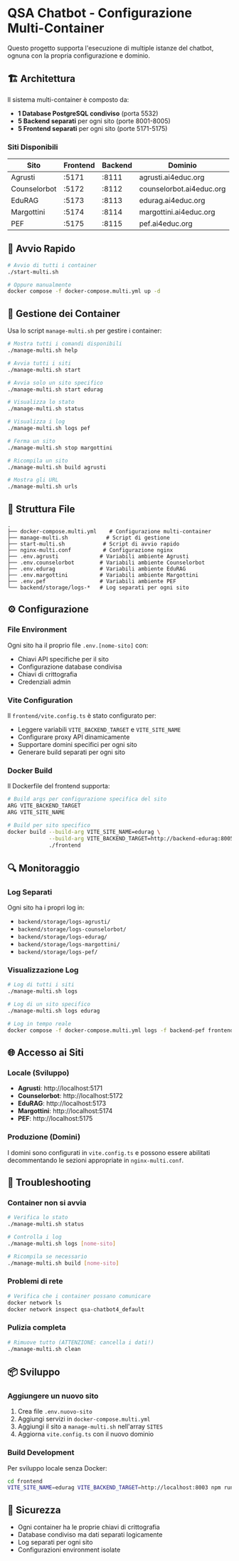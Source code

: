 # QSA Chatbot - Configurazione Multi-Container

Questo progetto supporta l'esecuzione di multiple istanze del chatbot, ognuna con la propria configurazione e dominio.

## 🏗️ Architettura

Il sistema multi-container è composto da:

- **1 Database PostgreSQL condiviso** (porta 5532)
- **5 Backend separati** per ogni sito (porte 8001-8005)
- **5 Frontend separati** per ogni sito (porte 5171-5175)

### Siti Disponibili

| Sito | Frontend | Backend | Dominio |
|------|----------|---------|---------|
| Agrusti | :5171 | :8111 | agrusti.ai4educ.org |
| Counselorbot | :5172 | :8112 | counselorbot.ai4educ.org |
| EduRAG | :5173 | :8113 | edurag.ai4educ.org |
| Margottini | :5174 | :8114 | margottini.ai4educ.org |
| PEF | :5175 | :8115 | pef.ai4educ.org |

## 🚀 Avvio Rapido

```bash
# Avvio di tutti i container
./start-multi.sh

# Oppure manualmente
docker compose -f docker-compose.multi.yml up -d
```

## 🔧 Gestione dei Container

Usa lo script `manage-multi.sh` per gestire i container:

```bash
# Mostra tutti i comandi disponibili
./manage-multi.sh help

# Avvia tutti i siti
./manage-multi.sh start

# Avvia solo un sito specifico
./manage-multi.sh start edurag

# Visualizza lo stato
./manage-multi.sh status

# Visualizza i log
./manage-multi.sh logs pef

# Ferma un sito
./manage-multi.sh stop margottini

# Ricompila un sito
./manage-multi.sh build agrusti

# Mostra gli URL
./manage-multi.sh urls
```

## 📁 Struttura File

```
.
├── docker-compose.multi.yml    # Configurazione multi-container
├── manage-multi.sh            # Script di gestione
├── start-multi.sh            # Script di avvio rapido
├── nginx-multi.conf          # Configurazione nginx
├── .env.agrusti             # Variabili ambiente Agrusti
├── .env.counselorbot        # Variabili ambiente Counselorbot
├── .env.edurag              # Variabili ambiente EduRAG
├── .env.margottini          # Variabili ambiente Margottini
├── .env.pef                 # Variabili ambiente PEF
└── backend/storage/logs-*   # Log separati per ogni sito
```

## ⚙️ Configurazione

### File Environment

Ogni sito ha il proprio file `.env.[nome-sito]` con:

- Chiavi API specifiche per il sito
- Configurazione database condivisa
- Chiavi di crittografia
- Credenziali admin

### Vite Configuration

Il `frontend/vite.config.ts` è stato configurato per:

- Leggere variabili `VITE_BACKEND_TARGET` e `VITE_SITE_NAME`
- Configurare proxy API dinamicamente
- Supportare domini specifici per ogni sito
- Generare build separati per ogni sito

### Docker Build

Il Dockerfile del frontend supporta:

```bash
# Build args per configurazione specifica del sito
ARG VITE_BACKEND_TARGET
ARG VITE_SITE_NAME

# Build per sito specifico
docker build --build-arg VITE_SITE_NAME=edurag \
             --build-arg VITE_BACKEND_TARGET=http://backend-edurag:8005 \
             ./frontend
```

## 🔍 Monitoraggio

### Log Separati

Ogni sito ha i propri log in:
- `backend/storage/logs-agrusti/`
- `backend/storage/logs-counselorbot/`
- `backend/storage/logs-edurag/`
- `backend/storage/logs-margottini/`
- `backend/storage/logs-pef/`

### Visualizzazione Log

```bash
# Log di tutti i siti
./manage-multi.sh logs

# Log di un sito specifico
./manage-multi.sh logs edurag

# Log in tempo reale
docker compose -f docker-compose.multi.yml logs -f backend-pef frontend-pef
```

## 🌐 Accesso ai Siti

### Locale (Sviluppo)

- **Agrusti**: http://localhost:5171
- **Counselorbot**: http://localhost:5172
- **EduRAG**: http://localhost:5173
- **Margottini**: http://localhost:5174
- **PEF**: http://localhost:5175

### Produzione (Domini)

I domini sono configurati in `vite.config.ts` e possono essere abilitati decommentando le sezioni appropriate in `nginx-multi.conf`.

## 🔧 Troubleshooting

### Container non si avvia

```bash
# Verifica lo stato
./manage-multi.sh status

# Controlla i log
./manage-multi.sh logs [nome-sito]

# Ricompila se necessario
./manage-multi.sh build [nome-sito]
```

### Problemi di rete

```bash
# Verifica che i container possano comunicare
docker network ls
docker network inspect qsa-chatbot4_default
```

### Pulizia completa

```bash
# Rimuove tutto (ATTENZIONE: cancella i dati!)
./manage-multi.sh clean
```

## 📦 Sviluppo

### Aggiungere un nuovo sito

1. Crea file `.env.nuovo-sito`
2. Aggiungi servizi in `docker-compose.multi.yml`
3. Aggiungi il sito a `manage-multi.sh` nell'array `SITES`
4. Aggiorna `vite.config.ts` con il nuovo dominio

### Build Development

Per sviluppo locale senza Docker:

```bash
cd frontend
VITE_SITE_NAME=edurag VITE_BACKEND_TARGET=http://localhost:8003 npm run dev
```

## 🔐 Sicurezza

- Ogni container ha le proprie chiavi di crittografia
- Database condiviso ma dati separati logicamente
- Log separati per ogni sito
- Configurazioni environment isolate
